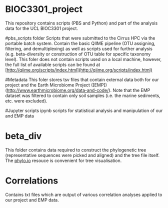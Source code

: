 # BIOC3301_project
This repository contains scripts (PBS and Python) and part of the analysis data for the UCL BIOC3301 project.

#pbs_scripts folder
Scripts that were submitted to the Cirrus HPC via the portable batch system. Contain the basic QIIME pipeline (OTU assigning, 
filtering, and demultiplexing) as well as scripts used for further analysis (e.g. beta-diversity or construction of OTU table for specific
taxonomy level). This foler does not contain scripts used on a local machine, however, the full list of available scripts can be found at [http://qiime.org/scripts/index.html](http://qiime.org/scripts/index.html) 

#Metadata 
This foler stores tsv files that contain external data both for our project and the Earth Microbiome Project ([EMP]) (http://www.earthmicrobiome.org/data-and-code/). 
Note that the EMP dataset was filtered to contain only soil samples (i.e. the marine sediments, etc. were excluded).

#Jupyter scripts 
ipynb scripts for statistical analysis and manipulation of our and EMP data

# beta_div
This folder contains data required to construct the phylogenetic tree (representative sequences were picked and aligned) and
the tree file itself. The [phylo.io](http://phylo.io/) resouce is convenient for tree visualisation. 

# Correlations 
Contains txt files which are output of various correlation analyses applied to our project and EMP data.

